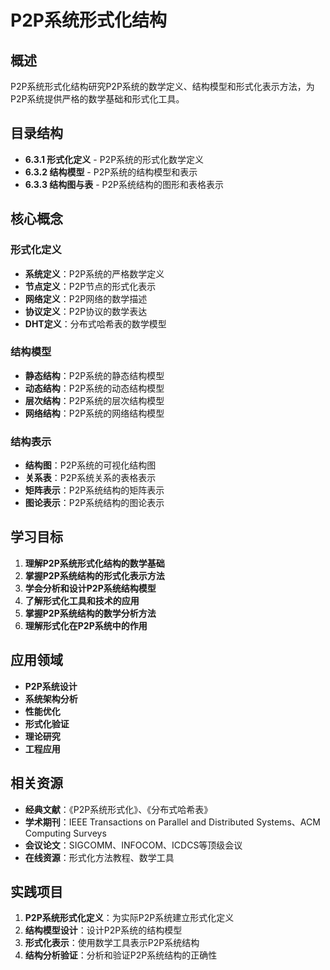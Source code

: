 # P2P系统形式化结构

## 概述

P2P系统形式化结构研究P2P系统的数学定义、结构模型和形式化表示方法，为P2P系统提供严格的数学基础和形式化工具。

## 目录结构

- **6.3.1 形式化定义** - P2P系统的形式化数学定义
- **6.3.2 结构模型** - P2P系统的结构模型和表示
- **6.3.3 结构图与表** - P2P系统结构的图形和表格表示

## 核心概念

### 形式化定义

- **系统定义**：P2P系统的严格数学定义
- **节点定义**：P2P节点的形式化表示
- **网络定义**：P2P网络的数学描述
- **协议定义**：P2P协议的数学表达
- **DHT定义**：分布式哈希表的数学模型

### 结构模型

- **静态结构**：P2P系统的静态结构模型
- **动态结构**：P2P系统的动态结构模型
- **层次结构**：P2P系统的层次结构模型
- **网络结构**：P2P系统的网络结构模型

### 结构表示

- **结构图**：P2P系统的可视化结构图
- **关系表**：P2P系统关系的表格表示
- **矩阵表示**：P2P系统结构的矩阵表示
- **图论表示**：P2P系统结构的图论表示

## 学习目标

1. **理解P2P系统形式化结构的数学基础**
2. **掌握P2P系统结构的形式化表示方法**
3. **学会分析和设计P2P系统结构模型**
4. **了解形式化工具和技术的应用**
5. **掌握P2P系统结构的数学分析方法**
6. **理解形式化在P2P系统中的作用**

## 应用领域

- **P2P系统设计**
- **系统架构分析**
- **性能优化**
- **形式化验证**
- **理论研究**
- **工程应用**

## 相关资源

- **经典文献**：《P2P系统形式化》、《分布式哈希表》
- **学术期刊**：IEEE Transactions on Parallel and Distributed Systems、ACM Computing Surveys
- **会议论文**：SIGCOMM、INFOCOM、ICDCS等顶级会议
- **在线资源**：形式化方法教程、数学工具

## 实践项目

1. **P2P系统形式化定义**：为实际P2P系统建立形式化定义
2. **结构模型设计**：设计P2P系统的结构模型
3. **形式化表示**：使用数学工具表示P2P系统结构
4. **结构分析验证**：分析和验证P2P系统结构的正确性
